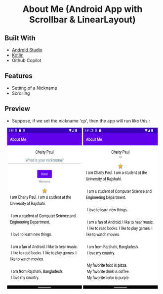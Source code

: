 <h1 align="center">About Me (Android App with Scrollbar & LinearLayout)</h1>

## Built With
- [Android Studio](https://developer.android.com/studio)
- [Kotlin](https://developer.android.com/kotlin)
- Github Copilot

## Features
- Setting of a Nickname
- Scrolling


## Preview
- Suppose, if we set the nickname 'cp', then the app will run like this :
<p align="center"> 
  <img src="./Screenshot_20220619_154050.png" width="242" height="520"> 
  <img src="./Screenshot_20220619_154146.png" width="242" height="520"> 
</p>
